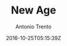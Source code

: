 ---
title: "New Age"
github: https://github.com/jekynewage/jekynewage.github.io
demo: https://jekynewage.github.io
author: Antonio Trento
draft: true
ssg:
  - Jekyll
cms:
  - No Cms
date: 2016-10-25T05:15:39Z
github_branch: master
---